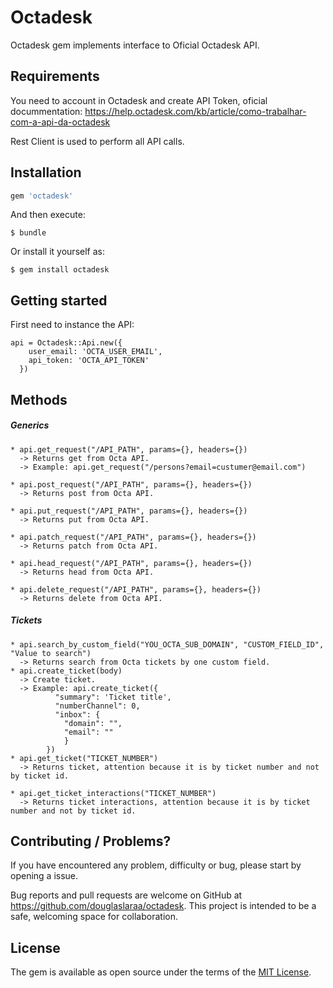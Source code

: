 # Octadesk

Octadesk gem implements interface to Oficial Octadesk API.

## Requirements

You need to account in Octadesk and create API Token, oficial docummentation:
https://help.octadesk.com/kb/article/como-trabalhar-com-a-api-da-octadesk

Rest Client is used to perform all API calls.

## Installation

```ruby
gem 'octadesk'
```

And then execute:

    $ bundle

Or install it yourself as:

    $ gem install octadesk

## Getting started

First need to instance the API:

    api = Octadesk::Api.new({
        user_email: 'OCTA_USER_EMAIL',
        api_token: 'OCTA_API_TOKEN'
      })

## Methods

##### Generics


    * api.get_request("/API_PATH", params={}, headers={})
      -> Returns get from Octa API.
      -> Example: api.get_request("/persons?email=custumer@email.com")

    * api.post_request("/API_PATH", params={}, headers={})
      -> Returns post from Octa API.

    * api.put_request("/API_PATH", params={}, headers={})
      -> Returns put from Octa API.

    * api.patch_request("/API_PATH", params={}, headers={})
      -> Returns patch from Octa API.

    * api.head_request("/API_PATH", params={}, headers={})
      -> Returns head from Octa API.

    * api.delete_request("/API_PATH", params={}, headers={})
      -> Returns delete from Octa API.


##### Tickets

    * api.search_by_custom_field("YOU_OCTA_SUB_DOMAIN", "CUSTOM_FIELD_ID", "Value to search")
      -> Returns search from Octa tickets by one custom field.
    * api.create_ticket(body)
      -> Create ticket.
      -> Example: api.create_ticket({
              "summary": 'Ticket title',
              "numberChannel": 0,
              "inbox": {
                "domain": "",
                "email": ""
                }
            })
    * api.get_ticket("TICKET_NUMBER")
      -> Returns ticket, attention because it is by ticket number and not by ticket id.
      
    * api.get_ticket_interactions("TICKET_NUMBER")
      -> Returns ticket interactions, attention because it is by ticket number and not by ticket id.

## Contributing / Problems?

If you have encountered any problem, difficulty or bug, please start by opening a issue.

Bug reports and pull requests are welcome on GitHub at https://github.com/douglaslaraa/octadesk. This project is intended to be a safe, welcoming space for collaboration.

## License

The gem is available as open source under the terms of the [MIT License](https://opensource.org/licenses/MIT).
